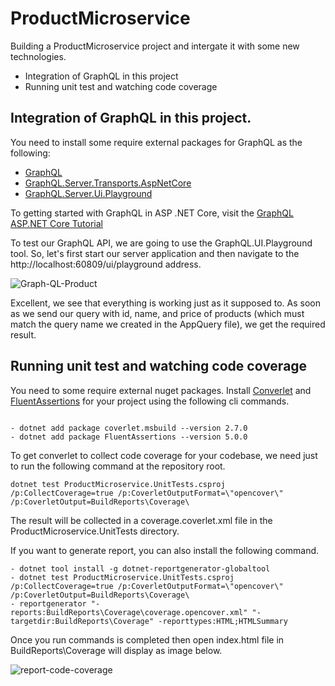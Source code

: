 # ProductMicroservice
Building a ProductMicroservice project and intergate it with some new technologies.

- Integration of GraphQL in this project
- Running unit test and watching code coverage

## Integration of GraphQL in this project.

You need to install some require external packages for GraphQL as the following:

- [GraphQL](https://www.nuget.org/packages/GraphQL/2.4.0)
- [GraphQL.Server.Transports.AspNetCore](https://www.nuget.org/packages/GraphQL.Server.Transports.AspNetCore/3.4.0)
- [GraphQL.Server.Ui.Playground](https://www.nuget.org/packages/GraphQL.Server.Ui.Playground/3.4.0)

To getting started with GraphQL in ASP .NET Core, visit the [GraphQL ASP.NET Core Tutorial](https://code-maze.com/graphql-asp-net-core-tutorial/)

To test our GraphQL API, we are going to use the GraphQL.UI.Playground tool. So, let's first start our server application and then navigate to the http://localhost:60809/ui/playground address.

<img src="https://i.ibb.co/hZFg5P2/graph-QL-testing.png" alt="Graph-QL-Product" border="0" />

Excellent, we see that everything is working just as it supposed to. As soon as we send our query with id, name, and price of products (which must match the query name we created in the AppQuery file), we get the required result.

## Running unit test and watching code coverage

You need to some require external nuget packages. Install [Converlet](https://www.nuget.org/packages/coverlet.msbuild/) and [FluentAssertions](https://www.nuget.org/packages/FluentAssertions/) for your project using the following cli commands.
```

- dotnet add package coverlet.msbuild --version 2.7.0
- dotnet add package FluentAssertions --version 5.0.0
```

To get converlet to collect code coverage for your codebase, we need just to run the following command at the repository root.

```
dotnet test ProductMicroservice.UnitTests.csproj /p:CollectCoverage=true /p:CoverletOutputFormat=\"opencover\" /p:CoverletOutput=BuildReports\Coverage\
```

The result will be collected in a coverage.coverlet.xml file in the ProductMicroservice.UnitTests directory.

If you want to generate report, you can also install the following command.

```
- dotnet tool install -g dotnet-reportgenerator-globaltool
- dotnet test ProductMicroservice.UnitTests.csproj /p:CollectCoverage=true /p:CoverletOutputFormat=\"opencover\" /p:CoverletOutput=BuildReports\Coverage\
- reportgenerator "-reports:BuildReports\Coverage\coverage.opencover.xml" "-targetdir:BuildReports\Coverage" -reporttypes:HTML;HTMLSummary
```

Once you run commands is completed then open index.html file in BuildReports\Coverage will display as image below.

<img src="https://i.ibb.co/tJmNTqW/report-code-coverage.png" alt="report-code-coverage" border="0"/>